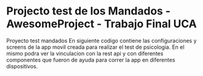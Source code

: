 # Projecto test de los Mandados - AwesomeProject - Trabajo Final UCA
Proyecto test mandados
En siguiente codigo contiene las configuraciones y screens de la app movil creada para realizar el test de psicologia.
En el mismo podra ver la vinculacion con la rest api y con diferentes componentes que fueron de ayuda para correr la app en diferentes dispositivos.

